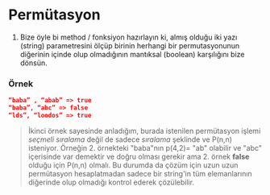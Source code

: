 # Permütasyon

1. Bize öyle bi method / fonksiyon hazırlayın ki, almış olduğu iki yazı (string) parametresini
ölçüp birinin herhangi bir permutasyonunun diğerinin içinde olup olmadığının mantıksal
(boolean) karşılığını bize dönsün.

### Örnek

```json
“baba” , “abab” => true
“baba”, “abc” => false
“lds”, “loodos” => true
```

> İkinci örnek sayesinde anladığım,  burada istenilen permütasyon işlemi *seçmeli sıralama* değil de sadece *sıralama* şeklinde ve P(n,n) isteniyor. Örneğin 2. örnekteki "baba"nın p(4,2)= "ab" olabilir ve "abc" içerisinde var demektir ve doğru olması gerekir ama 2. örnek **false** olduğu için P(n,n) olmalı. Bu durumda da çözüm için uzun uzun permütasyon hesaplatmadan sadece bir string'in tüm elemanlarının diğerinde olup olmadığı kontrol ederek çözülebilir.
